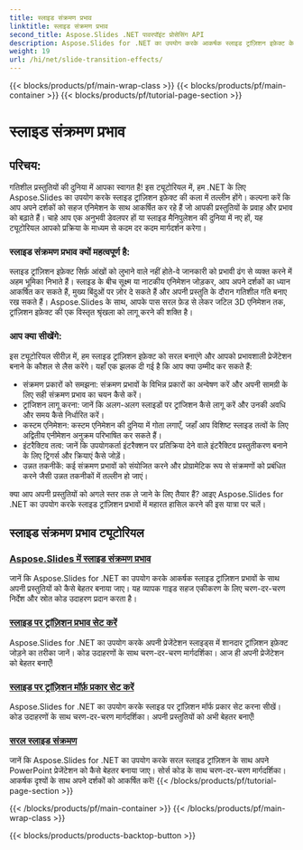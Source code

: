 ```yaml
---
title: स्लाइड संक्रमण प्रभाव
linktitle: स्लाइड संक्रमण प्रभाव
second_title: Aspose.Slides .NET पावरपॉइंट प्रोसेसिंग API
description: Aspose.Slides for .NET का उपयोग करके आकर्षक स्लाइड ट्रांज़िशन इफ़ेक्ट के साथ अपनी प्रस्तुतियों को बेहतर बनाएँ। एक आकर्षक दृश्य अनुभव के लिए स्लाइड में गतिशील एनिमेशन जोड़ना सीखें।
weight: 19
url: /hi/net/slide-transition-effects/
---
```


{{< blocks/products/pf/main-wrap-class >}}
{{< blocks/products/pf/main-container >}}
{{< blocks/products/pf/tutorial-page-section >}}

# स्लाइड संक्रमण प्रभाव


## परिचय:

गतिशील प्रस्तुतियों की दुनिया में आपका स्वागत है! इस ट्यूटोरियल में, हम .NET के लिए Aspose.Slides का उपयोग करके स्लाइड ट्रांज़िशन इफ़ेक्ट की कला में तल्लीन होंगे। कल्पना करें कि आप अपने दर्शकों को सहज एनिमेशन के साथ आकर्षित कर रहे हैं जो आपकी प्रस्तुतियों के प्रवाह और प्रभाव को बढ़ाते हैं। चाहे आप एक अनुभवी डेवलपर हों या स्लाइड मैनिपुलेशन की दुनिया में नए हों, यह ट्यूटोरियल आपको प्रक्रिया के माध्यम से कदम दर कदम मार्गदर्शन करेगा।

### स्लाइड संक्रमण प्रभाव क्यों महत्वपूर्ण है:

स्लाइड ट्रांज़िशन इफ़ेक्ट सिर्फ़ आंखों को लुभाने वाले नहीं होते-वे जानकारी को प्रभावी ढंग से व्यक्त करने में अहम भूमिका निभाते हैं। स्लाइड के बीच सूक्ष्म या नाटकीय एनिमेशन जोड़कर, आप अपने दर्शकों का ध्यान आकर्षित कर सकते हैं, मुख्य बिंदुओं पर ज़ोर दे सकते हैं और अपनी प्रस्तुति के दौरान गतिशील गति बनाए रख सकते हैं। Aspose.Slides के साथ, आपके पास सरल फ़ेड से लेकर जटिल 3D एनिमेशन तक, ट्रांज़िशन इफ़ेक्ट की एक विस्तृत श्रृंखला को लागू करने की शक्ति है।

### आप क्या सीखेंगे:

इस ट्यूटोरियल सीरीज़ में, हम स्लाइड ट्रांज़िशन इफ़ेक्ट को सरल बनाएंगे और आपको प्रभावशाली प्रेजेंटेशन बनाने के कौशल से लैस करेंगे। यहाँ एक झलक दी गई है कि आप क्या उम्मीद कर सकते हैं:

- संक्रमण प्रकारों को समझना: संक्रमण प्रभावों के विभिन्न प्रकारों का अन्वेषण करें और अपनी सामग्री के लिए सही संक्रमण प्रभाव का चयन कैसे करें।
- ट्रांजिशन लागू करना: जानें कि अलग-अलग स्लाइडों पर ट्रांजिशन कैसे लागू करें और उनकी अवधि और समय कैसे निर्धारित करें।
- कस्टम एनिमेशन: कस्टम एनिमेशन की दुनिया में गोता लगाएँ, जहाँ आप विशिष्ट स्लाइड तत्वों के लिए अद्वितीय एनीमेशन अनुक्रम परिभाषित कर सकते हैं।
- इंटरैक्टिव तत्व: जानें कि उपयोगकर्ता इंटरैक्शन पर प्रतिक्रिया देने वाले इंटरैक्टिव प्रस्तुतीकरण बनाने के लिए ट्रिगर्स और क्रियाएं कैसे जोड़ें।
- उन्नत तकनीकें: कई संक्रमण प्रभावों को संयोजित करने और प्रोग्रामेटिक रूप से संक्रमणों को प्रबंधित करने जैसी उन्नत तकनीकों में तल्लीन हो जाएं।

क्या आप अपनी प्रस्तुतियों को अगले स्तर तक ले जाने के लिए तैयार हैं? आइए Aspose.Slides for .NET का उपयोग करके स्लाइड ट्रांज़िशन प्रभावों में महारत हासिल करने की इस यात्रा पर चलें।

## स्लाइड संक्रमण प्रभाव ट्यूटोरियल
### [Aspose.Slides में स्लाइड संक्रमण प्रभाव](./slide-transition-effects/)
जानें कि Aspose.Slides for .NET का उपयोग करके आकर्षक स्लाइड ट्रांज़िशन प्रभावों के साथ अपनी प्रस्तुतियों को कैसे बेहतर बनाया जाए। यह व्यापक गाइड सहज एकीकरण के लिए चरण-दर-चरण निर्देश और स्रोत कोड उदाहरण प्रदान करता है।
### [स्लाइड पर ट्रांज़िशन प्रभाव सेट करें](./set-transition-effects/)
Aspose.Slides for .NET का उपयोग करके अपनी प्रेजेंटेशन स्लाइड्स में शानदार ट्रांज़िशन इफ़ेक्ट जोड़ने का तरीका जानें। कोड उदाहरणों के साथ चरण-दर-चरण मार्गदर्शिका। आज ही अपनी प्रेजेंटेशन को बेहतर बनाएँ! 
### [स्लाइड पर ट्रांज़िशन मॉर्फ़ प्रकार सेट करें](./set-transition-morph-type/)
Aspose.Slides for .NET का उपयोग करके स्लाइड पर ट्रांज़िशन मॉर्फ प्रकार सेट करना सीखें। कोड उदाहरणों के साथ चरण-दर-चरण मार्गदर्शिका। अपनी प्रस्तुतियों को अभी बेहतर बनाएँ! 
### [सरल स्लाइड संक्रमण](./simple-slide-transitions/)
जानें कि Aspose.Slides for .NET का उपयोग करके सरल स्लाइड ट्रांज़िशन के साथ अपने PowerPoint प्रेजेंटेशन को कैसे बेहतर बनाया जाए। सोर्स कोड के साथ चरण-दर-चरण मार्गदर्शिका। आकर्षक दृश्यों के साथ अपने दर्शकों को आकर्षित करें!
{{< /blocks/products/pf/tutorial-page-section >}}

{{< /blocks/products/pf/main-container >}}
{{< /blocks/products/pf/main-wrap-class >}}

{{< blocks/products/products-backtop-button >}}
